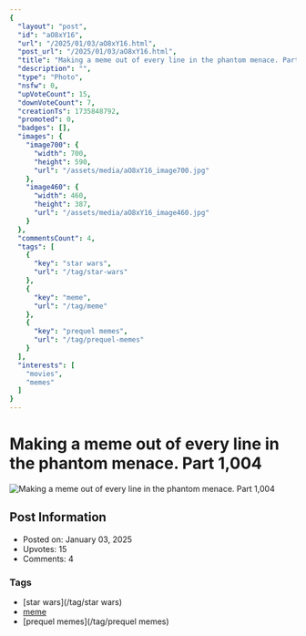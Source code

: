 ```yaml
---
{
  "layout": "post",
  "id": "aO8xY16",
  "url": "/2025/01/03/aO8xY16.html",
  "post_url": "/2025/01/03/aO8xY16.html",
  "title": "Making a meme out of every line in the phantom menace. Part 1,004",
  "description": "",
  "type": "Photo",
  "nsfw": 0,
  "upVoteCount": 15,
  "downVoteCount": 7,
  "creationTs": 1735848792,
  "promoted": 0,
  "badges": [],
  "images": {
    "image700": {
      "width": 700,
      "height": 590,
      "url": "/assets/media/aO8xY16_image700.jpg"
    },
    "image460": {
      "width": 460,
      "height": 387,
      "url": "/assets/media/aO8xY16_image460.jpg"
    }
  },
  "commentsCount": 4,
  "tags": [
    {
      "key": "star wars",
      "url": "/tag/star-wars"
    },
    {
      "key": "meme",
      "url": "/tag/meme"
    },
    {
      "key": "prequel memes",
      "url": "/tag/prequel-memes"
    }
  ],
  "interests": [
    "movies",
    "memes"
  ]
}
---
```


# Making a meme out of every line in the phantom menace. Part 1,004

![Making a meme out of every line in the phantom menace. Part 1,004](/assets/media/aO8xY16_image700.jpg)

## Post Information

- Posted on: January 03, 2025
- Upvotes: 15
- Comments: 4

### Tags

- [star wars](/tag/star wars)
- [meme](/tag/meme)
- [prequel memes](/tag/prequel memes)
